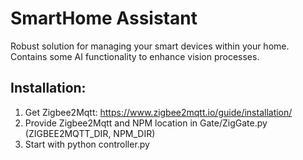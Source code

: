 # SmartHome Assistant
Robust solution for managing your smart devices within your home. Contains some AI functionality to enhance vision processes.

## Installation:
1. Get Zigbee2Mqtt: https://www.zigbee2mqtt.io/guide/installation/
2. Provide Zigbee2Mqtt and NPM location in Gate/ZigGate.py (ZIGBEE2MQTT_DIR, NPM_DIR)
3. Start with python controller.py
